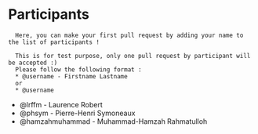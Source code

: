 # Participants

```
  Here, you can make your first pull request by adding your name to the list of participants !

  This is for test purpose, only one pull request by participant will be accepted :)
  Please follow the following format :
  * @username - Firstname Lastname
  or
  * @username
```
* @lrffm - Laurence Robert
* @phsym - Pierre-Henri Symoneaux
* @hamzahmuhammad - Muhammad-Hamzah Rahmatulloh
